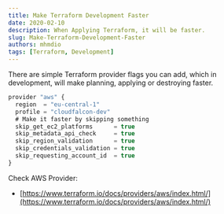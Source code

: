 ```yaml
---
title: Make Terraform Development Faster
date: 2020-02-10
description: When Applying Terraform, it will be faster.
slug: Make-Terraform-Development-Faster
authors: mhmdio
tags: [Terraform, Development]
---
```


There are simple Terraform provider flags you can add, which in development, will make planning, applying or destroying faster.
<!--truncate-->

```js
provider "aws" {
  region  = "eu-central-1"
  profile = "cloudfalcon-dev"
  # Make it faster by skipping something
  skip_get_ec2_platforms      = true
  skip_metadata_api_check     = true
  skip_region_validation      = true
  skip_credentials_validation = true
  skip_requesting_account_id  = true
}
```

Check AWS Provider:

- [https://www.terraform.io/docs/providers/aws/index.html/](https://www.terraform.io/docs/providers/aws/index.html/)
